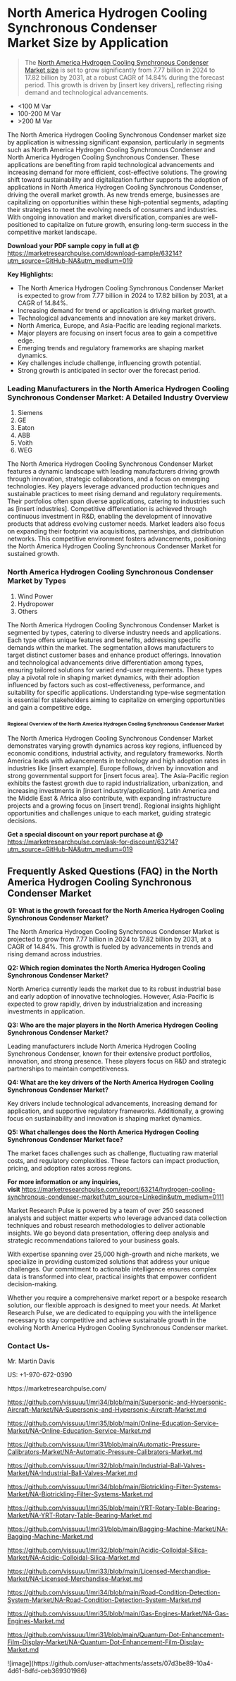 <h1>North America Hydrogen Cooling Synchronous Condenser Market&nbsp;Size by Application</h1><blockquote><p>The <a href="https://marketresearchpulse.com/download-sample/63214?utm_source=GitHub-NA&amp;utm_medium=019">North America Hydrogen Cooling Synchronous Condenser Market size</a> is set to grow significantly from 7.77 billion in 2024 to 17.82 billion by 2031, at a robust CAGR of 14.84% during the forecast period. This growth is driven by [insert key drivers], reflecting rising demand and technological advancements.</p></blockquote><ul><li><100 M Var<li> 100-200 M Var<li> >200 M Var</li></ul><p>The North America Hydrogen Cooling Synchronous Condenser market size by application is witnessing significant expansion, particularly in segments such as North America Hydrogen Cooling Synchronous Condenser and North America Hydrogen Cooling Synchronous Condenser. These applications are benefiting from rapid technological advancements and increasing demand for more efficient, cost-effective solutions. The growing shift toward sustainability and digitalization further supports the adoption of applications in North America Hydrogen Cooling Synchronous Condenser, driving the overall market growth. As new trends emerge, businesses are capitalizing on opportunities within these high-potential segments, adapting their strategies to meet the evolving needs of consumers and industries. With ongoing innovation and market diversification, companies are well-positioned to capitalize on future growth, ensuring long-term success in the competitive market landscape.</p><p><strong>Download your PDF sample copy in full at @ </strong><a href="https://marketresearchpulse.com/download-sample/63214?utm_source=GitHub-NA&amp;utm_medium=019">https://marketresearchpulse.com/download-sample/63214?utm_source=GitHub-NA&amp;utm_medium=019</a></p><p><strong>Key Highlights: </strong></p><ul><li>The North America Hydrogen Cooling Synchronous Condenser Market is expected to grow from 7.77 billion in 2024 to 17.82 billion by 2031, at a CAGR of 14.84%.</li><li>Increasing demand for trend or application is driving market growth.</li><li>Technological advancements and innovation are key market drivers.</li><li>North America, Europe, and Asia-Pacific are leading regional markets.</li><li>Major players are focusing on insert focus area to gain a competitive edge.</li><li>Emerging trends and regulatory frameworks are shaping market dynamics.</li><li>Key challenges include challenge, influencing growth potential.</li><li>Strong growth is anticipated in sector over the forecast period.</li></ul><h3>Leading Manufacturers in the North America Hydrogen Cooling Synchronous Condenser Market: A Detailed Industry Overview</h3><ol><li>Siemens</li><li>GE</li><li>Eaton</li><li>ABB</li><li>Voith</li><li>WEG</li></ol><div class="flex max-w-full flex-col flex-grow"><div class="min-h-8 text-message flex w-full flex-col items-end gap-2 whitespace-normal break-words [.text-message+&amp;]:mt-5" dir="auto" data-message-author-role="assistant" data-message-id="fd8432e4-4910-450d-b182-61b7bfb0a01f" data-message-model-slug="gpt-4o"><div class="flex w-full flex-col gap-1 empty:hidden first:pt-[3px]"><div class="markdown prose w-full break-words dark:prose-invert light"><p>The North America Hydrogen Cooling Synchronous Condenser Market features a dynamic landscape with leading manufacturers driving growth through innovation, strategic collaborations, and a focus on emerging technologies. Key players leverage advanced production techniques and sustainable practices to meet rising demand and regulatory requirements. Their portfolios often span diverse applications, catering to industries such as [insert industries]. Competitive differentiation is achieved through continuous investment in R&amp;D, enabling the development of innovative products that address evolving customer needs. Market leaders also focus on expanding their footprint via acquisitions, partnerships, and distribution networks. This competitive environment fosters advancements, positioning the North America Hydrogen Cooling Synchronous Condenser Market for sustained growth.</p></div></div></div></div><h3>North America Hydrogen Cooling Synchronous Condenser Market by Types</h3><ol><li>Wind Power<li> Hydropower<li> Others</li></ol><div class="flex max-w-full flex-col flex-grow"><div class="min-h-8 text-message flex w-full flex-col items-end gap-2 whitespace-normal break-words [.text-message+&amp;]:mt-5" dir="auto" data-message-author-role="assistant" data-message-id="084470be-0bb7-4664-bddf-5156b4f41249" data-message-model-slug="gpt-4o-mini"><div class="flex w-full flex-col gap-1 empty:hidden first:pt-[3px]"><div class="markdown prose w-full break-words dark:prose-invert light"><p>The North America Hydrogen Cooling Synchronous Condenser Market is segmented by types, catering to diverse industry needs and applications. Each type offers unique features and benefits, addressing specific demands within the market. The segmentation allows manufacturers to target distinct customer bases and enhance product offerings. Innovation and technological advancements drive differentiation among types, ensuring tailored solutions for varied end-user requirements. These types play a pivotal role in shaping market dynamics, with their adoption influenced by factors such as cost-effectiveness, performance, and suitability for specific applications. Understanding type-wise segmentation is essential for stakeholders aiming to capitalize on emerging opportunities and gain a competitive edge.</p></div></div></div></div><h3><span style="font-size: 11px;">Regional Overview of the North America Hydrogen Cooling Synchronous Condenser Market</span></h3><div class="flex max-w-full flex-col flex-grow"><div class="min-h-8 text-message flex w-full flex-col items-end gap-2 whitespace-normal break-words [.text-message+&amp;]:mt-5" dir="auto" data-message-author-role="assistant" data-message-id="e9038762-ce64-4e30-91c9-9bd413514231" data-message-model-slug="gpt-4o-mini"><div class="flex w-full flex-col gap-1 empty:hidden first:pt-[3px]"><div class="markdown prose w-full break-words dark:prose-invert light"><p>The North America Hydrogen Cooling Synchronous Condenser Market demonstrates varying growth dynamics across key regions, influenced by economic conditions, industrial activity, and regulatory frameworks. North America leads with advancements in technology and high adoption rates in industries like [insert example]. Europe follows, driven by innovation and strong governmental support for [insert focus area]. The Asia-Pacific region exhibits the fastest growth due to rapid industrialization, urbanization, and increasing investments in [insert industry/application]. Latin America and the Middle East &amp; Africa also contribute, with expanding infrastructure projects and a growing focus on [insert trend]. Regional insights highlight opportunities and challenges unique to each market, guiding strategic decisions.</p></div></div></div></div><p><strong>Get a special discount on your report purchase at @ </strong><a href="https://marketresearchpulse.com/ask-for-discount/63214?utm_source=GitHub-NA&amp;utm_medium=019">https://marketresearchpulse.com/ask-for-discount/63214?utm_source=GitHub-NA&amp;utm_medium=019</a></p><h2>Frequently Asked Questions (FAQ) in the North America Hydrogen Cooling Synchronous Condenser Market</h2><p><strong>Q1: What is the growth forecast for the North America Hydrogen Cooling Synchronous Condenser Market?</strong></p><p>The North America Hydrogen Cooling Synchronous Condenser Market is projected to grow from 7.77 billion in 2024 to 17.82 billion by 2031, at a CAGR of 14.84%. This growth is fueled by advancements in trends and rising demand across industries.</p><p><strong>Q2: Which region dominates the North America Hydrogen Cooling Synchronous Condenser Market?</strong></p><p>North America currently leads the market due to its robust industrial base and early adoption of innovative technologies. However, Asia-Pacific is expected to grow rapidly, driven by industrialization and increasing investments in application.</p><p><strong>Q3: Who are the major players in the North America Hydrogen Cooling Synchronous Condenser Market?</strong></p><p>Leading manufacturers include North America Hydrogen Cooling Synchronous Condenser, known for their extensive product portfolios, innovation, and strong presence. These players focus on R&amp;D and strategic partnerships to maintain competitiveness.</p><p><strong>Q4: What are the key drivers of the North America Hydrogen Cooling Synchronous Condenser Market?</strong></p><p>Key drivers include technological advancements, increasing demand for application, and supportive regulatory frameworks. Additionally, a growing focus on sustainability and innovation is shaping market dynamics.</p><p><strong>Q5: What challenges does the North America Hydrogen Cooling Synchronous Condenser Market face?</strong></p><p>The market faces challenges such as challenge, fluctuating raw material costs, and regulatory complexities. These factors can impact production, pricing, and adoption rates across regions.</p><p><strong>For more information or any inquiries, visit&nbsp;</strong><a href="https://marketresearchpulse.com/report/63214/hydrogen-cooling-synchronous-condenser-market?utm_source=Linkedin&utm_medium=0111">https://marketresearchpulse.com/report/63214/hydrogen-cooling-synchronous-condenser-market?utm_source=Linkedin&utm_medium=0111</a></p><p>Market Research Pulse is powered by a team of over 250 seasoned analysts and subject matter experts who leverage advanced data collection techniques and robust research methodologies to deliver actionable insights. We go beyond data presentation, offering deep analysis and strategic recommendations tailored to your business goals.</p><p>With expertise spanning over 25,000 high-growth and niche markets, we specialize in providing customized solutions that address your unique challenges. Our commitment to actionable intelligence ensures complex data is transformed into clear, practical insights that empower confident decision-making.</p><p>Whether you require a comprehensive market report or a bespoke research solution, our flexible approach is designed to meet your needs. At Market Research Pulse, we are dedicated to equipping you with the intelligence necessary to stay competitive and achieve sustainable growth in the evolving North America Hydrogen Cooling Synchronous Condenser market.</p><h3><strong>Contact Us-</strong></h3><p>Mr. Martin Davis</p><p>US: +1-970-672-0390</p><p>https://marketresearchpulse.com/</p><p><a href="https://github.com/vissuuu1/mri34/blob/main/Supersonic-and-Hypersonic-Aircraft-Market/NA-Supersonic-and-Hypersonic-Aircraft-Market.md">https://github.com/vissuuu1/mri34/blob/main/Supersonic-and-Hypersonic-Aircraft-Market/NA-Supersonic-and-Hypersonic-Aircraft-Market.md</a></p><p><a href="https://github.com/vissuuu1/mri35/blob/main/Online-Education-Service-Market/NA-Online-Education-Service-Market.md">https://github.com/vissuuu1/mri35/blob/main/Online-Education-Service-Market/NA-Online-Education-Service-Market.md</a></p><p><a href="https://github.com/vissuuu1/mri31/blob/main/Automatic-Pressure-Calibrators-Market/NA-Automatic-Pressure-Calibrators-Market.md">https://github.com/vissuuu1/mri31/blob/main/Automatic-Pressure-Calibrators-Market/NA-Automatic-Pressure-Calibrators-Market.md</a></p><p><a href="https://github.com/vissuuu1/mri32/blob/main/Industrial-Ball-Valves-Market/NA-Industrial-Ball-Valves-Market.md">https://github.com/vissuuu1/mri32/blob/main/Industrial-Ball-Valves-Market/NA-Industrial-Ball-Valves-Market.md</a></p><p><a href="https://github.com/vissuuu1/mri34/blob/main/Biotrickling-Filter-Systems-Market/NA-Biotrickling-Filter-Systems-Market.md">https://github.com/vissuuu1/mri34/blob/main/Biotrickling-Filter-Systems-Market/NA-Biotrickling-Filter-Systems-Market.md</a></p><p><a href="https://github.com/vissuuu1/mri35/blob/main/YRT-Rotary-Table-Bearing-Market/NA-YRT-Rotary-Table-Bearing-Market.md">https://github.com/vissuuu1/mri35/blob/main/YRT-Rotary-Table-Bearing-Market/NA-YRT-Rotary-Table-Bearing-Market.md</a></p><p><a href="https://github.com/vissuuu1/mri31/blob/main/Bagging-Machine-Market/NA-Bagging-Machine-Market.md">https://github.com/vissuuu1/mri31/blob/main/Bagging-Machine-Market/NA-Bagging-Machine-Market.md</a></p><p><a href="https://github.com/vissuuu1/mri32/blob/main/Acidic-Colloidal-Silica-Market/NA-Acidic-Colloidal-Silica-Market.md">https://github.com/vissuuu1/mri32/blob/main/Acidic-Colloidal-Silica-Market/NA-Acidic-Colloidal-Silica-Market.md</a></p><p><a href="https://github.com/vissuuu1/mri33/blob/main/Licensed-Merchandise-Market/NA-Licensed-Merchandise-Market.md">https://github.com/vissuuu1/mri33/blob/main/Licensed-Merchandise-Market/NA-Licensed-Merchandise-Market.md</a></p><p><a href="https://github.com/vissuuu1/mri34/blob/main/Road-Condition-Detection-System-Market/NA-Road-Condition-Detection-System-Market.md">https://github.com/vissuuu1/mri34/blob/main/Road-Condition-Detection-System-Market/NA-Road-Condition-Detection-System-Market.md</a></p><p><a href="https://github.com/vissuuu1/mri35/blob/main/Gas-Engines-Market/NA-Gas-Engines-Market.md">https://github.com/vissuuu1/mri35/blob/main/Gas-Engines-Market/NA-Gas-Engines-Market.md</a></p><p><a href="https://github.com/vissuuu1/mri31/blob/main/Quantum-Dot-Enhancement-Film-Display-Market/NA-Quantum-Dot-Enhancement-Film-Display-Market.md">https://github.com/vissuuu1/mri31/blob/main/Quantum-Dot-Enhancement-Film-Display-Market/NA-Quantum-Dot-Enhancement-Film-Display-Market.md</a></p>
![image](https://github.com/user-attachments/assets/07d3be89-10a4-4d61-8dfd-ceb369301986)
